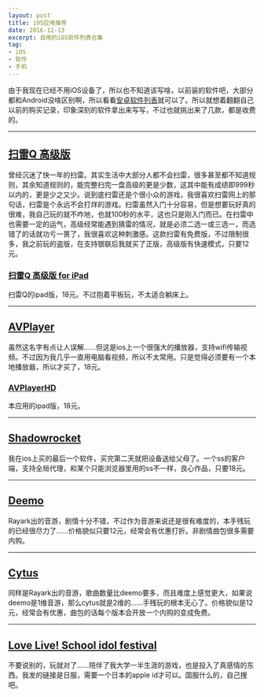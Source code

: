 ```yaml
---
layout: post
title: iOS应用推荐
date: 2016-12-13
excerpt: 自用的iOS软件列表合集
tag: 
- iOS
- 软件
- 手机
---
```


由于我现在已经不用iOS设备了，所以也不知道该写啥，以前装的软件吧，大部分都和Android没啥区别啊，所以看看[安卓软件列表](http://windfire.space/AndroidAPP/)就可以了。所以就想着翻翻自己以前的购买记录，印象深刻的软件拿出来写写，不过也就挑出来了几款，都是收费的。

---

## [扫雷Q 高级版](https://itunes.apple.com/cn/app/sao-leiq-gao-ji-ban/id444063546)

曾经沉迷了快一年的扫雷。其实生活中大部分人都不会扫雷，很多甚至都不知道规则，其余知道规则的，能完整扫完一盘高级的更是少数，这其中能有成绩即999秒以内的，更是少之又少。说到底扫雷还是个很小众的游戏，我很喜欢扫雷网上的那句话，扫雷是个永远不会打烊的游戏。扫雷虽然入门十分容易，但是想要玩好真的很难，我自己玩的就不咋地，也就100秒的水平，这也只是刚入门而已。在扫雷中也需要一定的运气，高级经常能遇到猜雷的情况，就是必须二选一或三选一，而选错了的话就功亏一篑了，我很喜欢这种刺激感。这款扫雷有免费版，不过限制很多，我之前玩的盗版，在支持银联后我就买了正版，高级版有快速模式，只要12元。

### [扫雷Q 高级版 for iPad](https://itunes.apple.com/cn/app/sao-leiq-gao-ji-ban-for-ipad/id446708560)

扫雷Q的ipad版，18元。不过抱着平板玩，不太适合躺床上。

---

## [AVPlayer](https://itunes.apple.com/cn/app/avplayer/id395680819)

虽然这名字有点让人误解……但这是ios上一个很强大的播放器，支持wifi传输视频。不过因为我几乎一直用电脑看视频，所以不太常用。只是觉得必须要有一个本地播放器，所以才买了，18元。

### [AVPlayerHD](https://itunes.apple.com/cn/app/avplayerhd/id407976815)

本应用的ipad版，18元。

---

## [Shadowrocket](https://itunes.apple.com/cn/app/shadowrocket/id932747118)

我在ios上买的最后一个软件，买完第二天就把设备送给父母了。一个ss的客户端，支持全局代理，和某个只能浏览器里用的ss不一样，良心作品，只要18元。

---

## [Deemo](https://itunes.apple.com/cn/app/deemo/id700637744)

Rayark出的音游，剧情十分不错，不过作为音游来说还是很有难度的，本手残玩的已经很尽力了……价格貌似只要12元，经常会有优惠打折。非剧情曲包很多需要内购。

---

## [Cytus](https://itunes.apple.com/cn/app/cytus/id485246824)

同样是Rayark出的音游，歌曲数量比deemo要多，而且难度上感觉更大，如果说deemo是1维音游，那么cytus就是2维的……手残玩的根本无心了。价格貌似是12元，经常会有优惠，曲包的话每个版本会开放一个内购的变成免费。

---

## [Love Live! School idol festival](https://itunes.apple.com/jp/app/raburaibu!sukuruaidorufesutibaru/id626776655)

不要说别的，玩就对了……陪伴了我大学一半生涯的游戏，也是投入了真感情的东西。我发的链接是日服，需要一个日本的apple id才可以。国服什么的，自己搜吧。